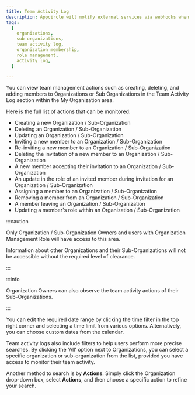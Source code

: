 ```yaml
---
title: Team Activity Log
description: Appcircle will notify external services via webhooks when a certain event occurs. When the events you specified happen, we'll send a POST request in JSON format to the URLs you provide.
tags:
  [
    organizations,
    sub organizations,
    team activity log,
    organization membership,
    role management,
    activity log,
  ]

---
```


You can view team management actions such as creating, deleting, and adding members to Organizations or Sub Organizations in the Team Activity Log section within the My Organization area.

<Screenshot url='https://cdn.appcircle.io/docs/assets/be-3744-teamactivity.png' />

Here is the full list of actions that can be monitored:

- Creating a new Organization / Sub-Organization
- Deleting an Organization / Sub-Organization
- Updating an Organization / Sub-Organization
- Inviting a new member to an Organization / Sub-Organization
- Re-inviting a new member to an Organization / Sub-Organization
- Deleting the invitation of a new member to an Organization / Sub-Organization
- A new member accepting their invitation to an Organization / Sub-Organization
- An update in the role of an invited member during invitation for an Organization / Sub-Organization
- Assigning a member to an Organization / Sub-Organization
- Removing a member from an Organization / Sub-Organization
- A member leaving an Organization / Sub-Organization
- Updating a member's role within an Organization / Sub-Organization

:::caution

Only Organization / Sub-Organization Owners and users with Organization Management Role will have access to this area.

Information about other Organizations and their Sub-Organizations will not be accessible without the required level of clearance.

:::

:::info

Organization Owners can also observe the team activity actions of their Sub-Organizations.

:::

You can edit the required date range by clicking the time filter in the top right corner and selecting a time limit from various options. Alternatively, you can choose custom dates from the calendar.

<Screenshot url='https://cdn.appcircle.io/docs/assets/be-3744-teamactivity4.png' />

Team activity logs also include filters to help users perform more precise searches. By clicking the 'All' option next to Organizations, you can select a specific organization or sub-organization from the list, provided you have access to monitor their team activity.

<Screenshot url='https://cdn.appcircle.io/docs/assets/be-3744-teamactivity2.png' />

Another method to search is by **Actions**. Simply click the Organization drop-down box, select **Actions**, and then choose a specific action to refine your search.

<Screenshot url='https://cdn.appcircle.io/docs/assets/be-3744-teamactivity3.png' />
